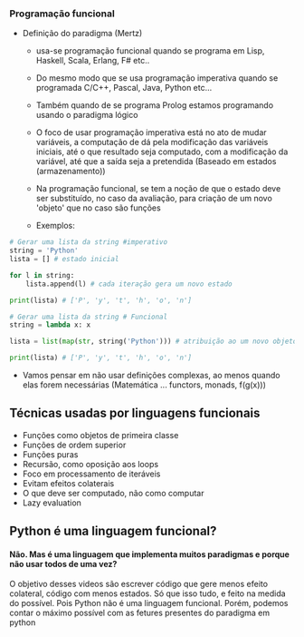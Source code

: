 ### Programação funcional

- Definição do paradigma (Mertz)
    - usa-se programação funcional quando se programa em Lisp, Haskell, Scala, Erlang, F# etc..
    - Do mesmo modo que se usa programação imperativa quando se programada C/C++, Pascal, Java, Python etc...
    - Também quando de se programa Prolog estamos programando usando o paradigma lógico

    - O foco de usar programação imperativa está no ato de mudar variáveis, a computação de dá pela modificação das variáveis iniciais, até o que resultado seja computado, com a modificação da variável, até que a saída seja a pretendida (Baseado em estados (armazenamento))

    - Na programação funcional, se tem a noção de que o estado deve ser substituído, no caso da avaliação, para criação de um novo 'objeto' que no caso são funções

    - Exemplos:

```Python
# Gerar uma lista da string #imperativo
string = 'Python'
lista = [] # estado inicial

for l in string:
    lista.append(l) # cada iteração gera um novo estado

print(lista) # ['P', 'y', 't', 'h', 'o', 'n']
```

```Python
# Gerar uma lista da string # Funcional
string = lambda x: x

lista = list(map(str, string('Python'))) # atribuição ao um novo objeto

print(lista) # ['P', 'y', 't', 'h', 'o', 'n']
```

- Vamos pensar em não usar definições complexas, ao menos quando elas forem necessárias (Matemática ... functors, monads, f(g(x)))

## Técnicas usadas por linguagens funcionais

- Funções como objetos de primeira classe
- Funções de ordem superior
- Funções puras
- Recursão, como oposição aos loops
- Foco em processamento de iteráveis
- Evitam efeitos colaterais
- O que deve ser computado, não como computar
- Lazy evaluation

## Python é uma linguagem funcional?

#### Não. Mas é uma linguagem que implementa muitos paradigmas e porque não usar todos de uma vez?

O objetivo desses videos são escrever código que gere menos efeito colateral, código com menos estados. Só que isso tudo, e feito na medida do possível. Pois Python não é uma linguagem funcional. Porém, podemos contar o máximo possível com as fetures presentes do paradigma em python

